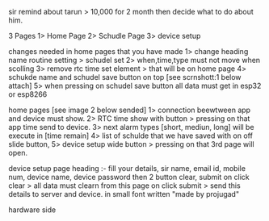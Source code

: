 sir remind about tarun > 10,000 for 2 month then decide what to do about him.

3 Pages 
1> Home Page
2> Schudle Page
3> device setup


changes needed in home pages that you have made
1> change heading name routine setting > schudel set
2> when,time,type must not move when scolling
3> remove rtc time set element > that will be on home page
4> schukde name and schudel save button on top [see scrnshott:1 below attach]
5> when pressing on schudel save button all data must get in esp32 or esp8266


home pages [see image 2 below sended]
1> connection beewtween app and device must show.
2> RTC time show with button > pressing on that app time send to device.
3> next alarm types [short, mediun, long] will be execute in [time remain]
4> list of schulde that we have saved with on off slide button,
5> device setup wide button > pressing on that 3rd page will open.

device setup page
heading :- fill your details, sir
name, email id, mobile num, device name, device password
then 2 button clear, submit
on click clear > all data must clearn from this page
on click submit > send this details to server and device.
in small font written "made by projugad"

hardware side

